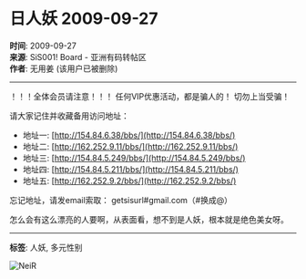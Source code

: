 # 日人妖 2009-09-27

**时间**: 2009-09-27  
**来源**: SiS001! Board - 亚洲有码转帖区  
**作者**: 无用姜 (该用户已被删除)

---

！！！全体会员请注意！！！ 任何VIP优惠活动，都是骗人的！ 切勿上当受骗！ 

请大家记住并收藏备用访问地址：

- 地址一: [http://154.84.6.38/bbs/](http://154.84.6.38/bbs/)  
- 地址二: [http://162.252.9.11/bbs/](http://162.252.9.11/bbs/)  
- 地址三: [http://154.84.5.249/bbs/](http://154.84.5.249/bbs/)  
- 地址四: [http://154.84.5.211/bbs/](http://154.84.5.211/bbs/)  
- 地址五: [http://162.252.9.2/bbs/](http://162.252.9.2/bbs/)  

忘记地址，请发email索取： getsisurl#gmail.com（#换成@）

怎么会有这么漂亮的人要啊，从表面看，想不到是人妖，根本就是绝色美女呀。

---

**标签**: 人妖, 多元性别

![NeiR](paypic/202303301406343108.gif)